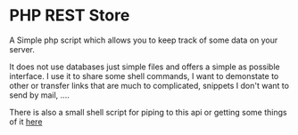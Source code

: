 # PHP REST Store

A Simple php script which allows you to keep track of some data on your server.

It does not use databases just simple files and offers a simple as possible interface.
I use it to share some shell commands, I want to demonstate to other or transfer links that are much to complicated, snippets I don't want to send by mail, ....

There is also a small shell script for piping to this api or getting some things of it [here](https://github.com/m42e/shell-rest-store.git)

